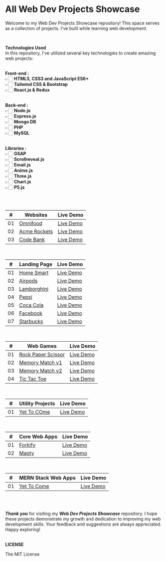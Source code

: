 # All Web Dev Projects Showcase

Welcome to my Web Dev Projects Showcase repository! This space serves as a collection of projects. I've built while learning web development.

<br />

**Technologies Used** <br />
In this repository, I've utilized several key technologies to create amazing web projects:
<br />
<br />

**Front-end :** <br />
👉🏻 **HTML5, CSS3 and JavaScript ES6+** <br />
👉🏻 **Tailwind CSS & Bootstrap** <br />
👉🏻 **React.js & Redux** <br />
<br />

**Back-end :** <br />
👉🏻 **Node.js** <br />
👉🏻 **Express.js** <br />
👉🏻 **Mongo DB** <br />
👉🏻 **PHP** <br />
👉🏻 **MySQL** <br />
<br />

**Libraries :** <br />
👉🏻 **GSAP** <br />
👉🏻 **Scrollreveal.js** <br />
👉🏻 **Email.js** <br />
👉🏻 **Anime.js** <br />
👉🏻 **Three.js** <br />
👉🏻 **Chart.js** <br />
👉🏻 **P5.js** <br />

<br />
<br />

|  #  | Websites                                                            | Live Demo                                                        |
| :-: | ------------------------------------------------------------------- | ---------------------------------------------------------------- |
| 01  | [Omnifood](https://github.com/Pranav-Jadhav09/omnifood-website)     | [Live Demo](https://pranav-jadhav09.github.io/omnifood-website/)             |
| 02  | [Acme Rockets](https://github.com/Pranav-Jadhav09/Acme-Rockets) | [Live Demo](https://acme-rockets-website.onrender.com/) |
| 03  | [Code Bank](https://github.com/Pranav-Jadhav09/Code-Bank)    | [Live Demo](https://code-bank-website.onrender.com/) |

<br />

|  #  | Landing Page                                                       | Live Demo                                                        |
| :-: | ------------------------------------------------------------------ | ---------------------------------------------------------------- |
| 01  | [Home Smart](https://github.com/Pranav-Jadhav09/Code-Bank)         | [Live Demo](https://code-bank-website.onrender.com/)             |
| 02  | [Airpods](https://github.com/Pranav-Jadhav09/omnifood-website)     | [Live Demo](https://pranav-jadhav09.github.io/omnifood-website/) |
| 03  | [Lamborghini](https://github.com/Pranav-Jadhav09/omnifood-website) | [Live Demo](https://pranav-jadhav09.github.io/omnifood-website/) |
| 04  | [Pepsi](https://github.com/Pranav-Jadhav09/omnifood-website)       | [Live Demo](https://pranav-jadhav09.github.io/omnifood-website/) |
| 05  | [Coca Cola](https://github.com/Pranav-Jadhav09/omnifood-website)   | [Live Demo](https://pranav-jadhav09.github.io/omnifood-website/) |
| 06  | [Facebook](https://github.com/Pranav-Jadhav09/omnifood-website)    | [Live Demo](https://pranav-jadhav09.github.io/omnifood-website/) |
| 07  | [Starbucks](https://github.com/Pranav-Jadhav09/omnifood-website)   | [Live Demo](https://pranav-jadhav09.github.io/omnifood-website/) |

<br />

|  #  | Web Games                                                              | Live Demo                                                        |
| :-: | ---------------------------------------------------------------------- | ---------------------------------------------------------------- |
| 01  | [Rock Paper Scissor](https://github.com/Pranav-Jadhav09/Code-Bank)     | [Live Demo](https://code-bank-website.onrender.com/)             |
| 02  | [Memory Match v1](https://github.com/Pranav-Jadhav09/omnifood-website) | [Live Demo](https://pranav-jadhav09.github.io/omnifood-website/) |
| 03  | [Memory Match v2](https://github.com/Pranav-Jadhav09/omnifood-website) | [Live Demo](https://pranav-jadhav09.github.io/omnifood-website/) |
| 04  | [Tic Tac Toe](https://github.com/Pranav-Jadhav09/omnifood-website)     | [Live Demo](https://pranav-jadhav09.github.io/omnifood-website/) |

<br />

|  #  | Utility Projects                                            | Live Demo                                            |
| :-: | ----------------------------------------------------------- | ---------------------------------------------------- |
| 01  | [Yet To COme](https://github.com/Pranav-Jadhav09/Code-Bank) | [Live Demo](https://code-bank-website.onrender.com/) |

<br />

|  #  | Core Web Apps                                                | Live Demo                                                        |
| :-: | ------------------------------------------------------------ | ---------------------------------------------------------------- |
| 01  | [Forkify](https://github.com/Pranav-Jadhav09/Code-Bank)      | [Live Demo](https://code-bank-website.onrender.com/)             |
| 02  | [Mapty](https://github.com/Pranav-Jadhav09/omnifood-website) | [Live Demo](https://pranav-jadhav09.github.io/omnifood-website/) |

<br />

|  #  | MERN Stack Web Apps                                         | Live Demo                                            |
| :-: | ----------------------------------------------------------- | ---------------------------------------------------- |
| 01  | [Yet To Come](https://github.com/Pranav-Jadhav09/Code-Bank) | [Live Demo](https://code-bank-website.onrender.com/) |

<br />
<br />

**_Thank you_** for visiting my **_Web Dev Projects Showcase_** repository. I hope these projects demonstrate my growth and dedication to improving my web development skills. Your feedback and suggestions are always appreciated. Happy exploring!
<br />
<br />

**LICENSE**

The MIT License
